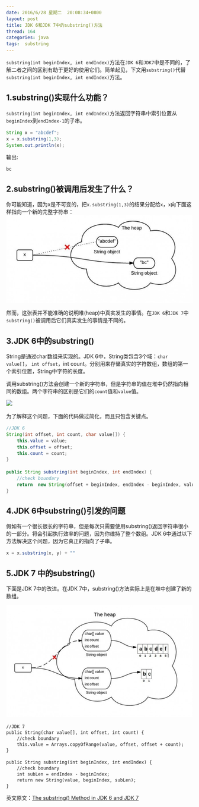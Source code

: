 ```yaml
---
date: 2016/6/28 星期二  20:08:34+0800
layout: post
title: JDK 6和JDK 7中的substring()方法
thread: 164
categories: java
tags:  substring
---
```


`substring(int beginIndex, int endIndex)`方法在`JDK 6`和`JDK7`中是不同的，了解二者之间的区别有助于更好的使用它们。简单起见，下文用`substring()`代替`substring(int beginIndex, int endIndex)`方法。

1.substring()实现什么功能？
------

`substring(int beginIndex, int endIndex)`方法返回字符串中索引位置从`beginIndex`到`endIndex-1`的子串。

```java
String x = "abcdef";
x = x.substring(1,3);
System.out.println(x);
```
输出:

```
bc
```

2.substring()被调用后发生了什么？
------

你可能知道，因为x是不可变的，把`x.substring(1,3)`的结果分配给`x`，`x`向下面这样指向一个新的完整字符串：
![](/assets/string-immutability1-650x303.jpeg)

然而，这张表并不能准确的说明堆(heap)中真实发生的事情。在`JDK 6`和`JDK 7`中`substring()`被调用后它们真实发生的事情是不同的。

3.JDK 6中的substring()
------

String是通过char数组来实现的。JDK 6中，String类包含3个域：`char value[]`， `int offset`，int count。分别用来存储真实的字符数组，数组的第一个索引位置，String中字符的长度。

调用substring()方法会创建一个新的字符串，但是字符串的值在堆中仍然指向相同的数组。两个字符串的区别是它们的`count`值和`value`值。

![](/assets/string-substring-jdk6-650x389.jepg)

为了解释这个问题，下面的代码做过简化，而且只包含关键点。

```java
//JDK 6
String(int offset, int count, char value[]) {
	this.value = value;
	this.offset = offset;
	this.count = count;
}
 
public String substring(int beginIndex, int endIndex) {
	//check boundary
	return  new String(offset + beginIndex, endIndex - beginIndex, value);
}

```

4.JDK 6中substring()引发的问题
------
假如有一个很长很长的字符串，但是每次只需要使用substring()返回字符串很小的一部分。将会引起执行效率的问题，因为你维持了整个数组。JDK 6中通过以下方法解决这个问题，因为它真正的指向了子串。

```java
x = x.substring(x, y) + ""
```

5.JDK 7 中的substring()
------

下面是JDK 7中的改进。在JDK 7中，substring()方法实际上是在堆中创建了新的数组。

![](/assets/string-substring-jdk71-650x389.jpeg)

```
//JDK 7
public String(char value[], int offset, int count) {
	//check boundary
	this.value = Arrays.copyOfRange(value, offset, offset + count);
}
 
public String substring(int beginIndex, int endIndex) {
	//check boundary
	int subLen = endIndex - beginIndex;
	return new String(value, beginIndex, subLen);
}
```

英文原文：[The substring() Method in JDK 6 and JDK 7](http://www.programcreek.com/2013/09/the-substring-method-in-jdk-6-and-jdk-7/)